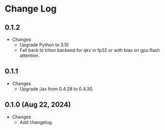 # Change Log

## 0.1.2

* Changes
    * Upgrade Python to 3.10
    * Fall back to triton backend for qkv in fp32 or with bias on gpu flash attention.

## 0.1.1

* Changes
    * Upgrade Jax from 0.4.28 to 0.4.30.

## 0.1.0 (Aug 22, 2024)

* Changes
    * Add changelog.
